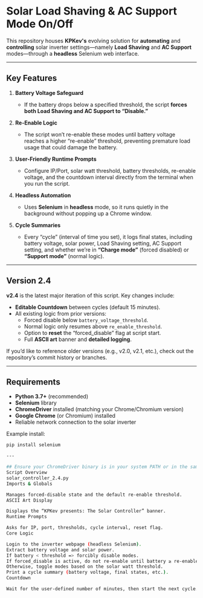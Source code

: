 # Solar Load Shaving & AC Support Mode On/Off

This repository houses **KPKev's** evolving solution for **automating** and **controlling** solar inverter settings—namely **Load Shaving** and **AC Support** modes—through a **headless** Selenium web interface.

---

## Key Features

1. **Battery Voltage Safeguard**  
   - If the battery drops below a specified threshold, the script **forces both Load Shaving and AC Support to “Disable.”**

2. **Re-Enable Logic**  
   - The script won’t re-enable these modes until battery voltage reaches a higher “re-enable” threshold, preventing premature load usage that could damage the battery.

3. **User-Friendly Runtime Prompts**  
   - Configure IP/Port, solar watt threshold, battery thresholds, re-enable voltage, and the countdown interval directly from the terminal when you run the script.

4. **Headless Automation**  
   - Uses **Selenium** in **headless** mode, so it runs quietly in the background without popping up a Chrome window.

5. **Cycle Summaries**  
   - Every “cycle” (interval of time you set), it logs final states, including battery voltage, solar power, Load Shaving setting, AC Support setting, and whether we’re in **“Charge mode”** (forced disabled) or **“Support mode”** (normal logic).

---

## Version 2.4

**v2.4** is the latest major iteration of this script. Key changes include:

- **Editable Countdown** between cycles (default 15 minutes).  
- All existing logic from prior versions:
  - Forced disable below `battery_voltage_threshold`.
  - Normal logic only resumes above `re_enable_threshold`.
  - Option to **reset** the “forced_disable” flag at script start.  
  - Full **ASCII art** banner and **detailed logging**.

If you’d like to reference older versions (e.g., v2.0, v2.1, etc.), check out the repository’s commit history or branches.

---

## Requirements

- **Python 3.7+** (recommended)  
- **Selenium** library  
- **ChromeDriver** installed (matching your Chrome/Chromium version)  
- **Google Chrome** (or Chromium) installed  
- Reliable network connection to the solar inverter

Example install:

```bash
pip install selenium

---

## Ensure your ChromeDriver binary is in your system PATH or in the same directory as the script.
Script Overview
solar_controller_2.4.py
Imports & Globals

Manages forced-disable state and the default re-enable threshold.
ASCII Art Display

Displays the “KPKev presents: The Solar Controller” banner.
Runtime Prompts

Asks for IP, port, thresholds, cycle interval, reset flag.
Core Logic

Login to the inverter webpage (headless Selenium).
Extract battery voltage and solar power.
If battery < threshold => forcibly disable modes.
If forced_disable is active, do not re-enable until battery ≥ re-enable threshold.
Otherwise, toggle modes based on the solar watt threshold.
Print a cycle summary (battery voltage, final states, etc.).
Countdown

Wait for the user-defined number of minutes, then start the next cycle.

